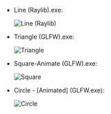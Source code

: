- Line (Raylib).exe:

  ![Line (Raylib)](https://github.com/hxajk/30mins-project/assets/141657503/39272d4f-eaac-435a-9053-6e278ea2d8cf)

- Triangle (GLFW).exe:

  ![Triangle](https://github.com/hxajk/30mins-project/assets/141657503/a3412ab2-1027-425a-ac36-35a7a126ee95)

- Square-Animate (GLFW).exe:

  ![Square](https://github.com/hxajk/30mins-project/assets/141657503/5eaa5fcf-44c1-43ad-b28c-c3c98a02f2a5)
- Circle - [Animated] (GLFW.exe):

  ![Circle](https://github.com/hxajk/30mins-project/assets/141657503/00db9594-e959-462a-aabe-6e5c9c0d35ac)

